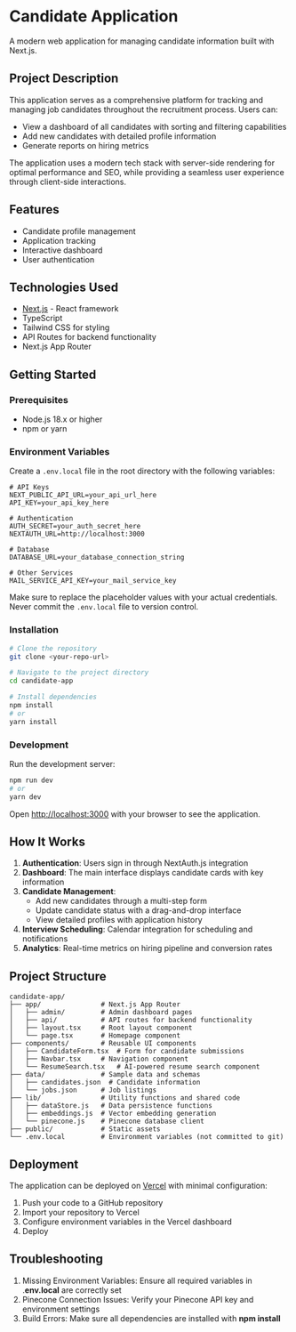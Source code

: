 # Candidate Application

A modern web application for managing candidate information built with Next.js.

## Project Description

This application serves as a comprehensive platform for tracking and managing job candidates throughout the recruitment process. Users can:

- View a dashboard of all candidates with sorting and filtering capabilities
- Add new candidates with detailed profile information
- Generate reports on hiring metrics

The application uses a modern tech stack with server-side rendering for optimal performance and SEO, while providing a seamless user experience through client-side interactions.

## Features

- Candidate profile management
- Application tracking
- Interactive dashboard
- User authentication

## Technologies Used

- [Next.js](https://nextjs.org/) - React framework
- TypeScript
- Tailwind CSS for styling
- API Routes for backend functionality
- Next.js App Router

## Getting Started

### Prerequisites
- Node.js 18.x or higher
- npm or yarn

### Environment Variables

Create a `.env.local` file in the root directory with the following variables:

```
# API Keys
NEXT_PUBLIC_API_URL=your_api_url_here
API_KEY=your_api_key_here

# Authentication
AUTH_SECRET=your_auth_secret_here
NEXTAUTH_URL=http://localhost:3000

# Database
DATABASE_URL=your_database_connection_string

# Other Services
MAIL_SERVICE_API_KEY=your_mail_service_key
```

Make sure to replace the placeholder values with your actual credentials. Never commit the `.env.local` file to version control.

### Installation

```bash
# Clone the repository
git clone <your-repo-url>

# Navigate to the project directory
cd candidate-app

# Install dependencies
npm install
# or
yarn install
```

### Development

Run the development server:

```bash
npm run dev
# or
yarn dev
```

Open [http://localhost:3000](http://localhost:3000) with your browser to see the application.

## How It Works

1. **Authentication**: Users sign in through NextAuth.js integration
2. **Dashboard**: The main interface displays candidate cards with key information
3. **Candidate Management**:
   - Add new candidates through a multi-step form
   - Update candidate status with a drag-and-drop interface
   - View detailed profiles with application history
4. **Interview Scheduling**: Calendar integration for scheduling and notifications
5. **Analytics**: Real-time metrics on hiring pipeline and conversion rates

## Project Structure

```
candidate-app/
├── app/               # Next.js App Router
│   ├── admin/         # Admin dashboard pages
│   ├── api/           # API routes for backend functionality
│   ├── layout.tsx     # Root layout component
│   └── page.tsx       # Homepage component
├── components/        # Reusable UI components
│   ├── CandidateForm.tsx  # Form for candidate submissions
│   ├── Navbar.tsx     # Navigation component
│   └── ResumeSearch.tsx   # AI-powered resume search component
├── data/              # Sample data and schemas
│   ├── candidates.json  # Candidate information
│   └── jobs.json      # Job listings
├── lib/               # Utility functions and shared code
│   ├── dataStore.js   # Data persistence functions
│   ├── embeddings.js  # Vector embedding generation
│   └── pinecone.js    # Pinecone database client
├── public/            # Static assets
└── .env.local         # Environment variables (not committed to git)
```

## Deployment

The application can be deployed on [Vercel](https://vercel.com/new?utm_medium=default-template&filter=next.js) with minimal configuration:

1. Push your code to a GitHub repository
2. Import your repository to Vercel
3. Configure environment variables in the Vercel dashboard
4. Deploy

## Troubleshooting

1. Missing Environment Variables: Ensure all required variables in .**env.local** are correctly set
2. Pinecone Connection Issues: Verify your Pinecone API key and environment settings
3. Build Errors: Make sure all dependencies are installed with **npm install**
